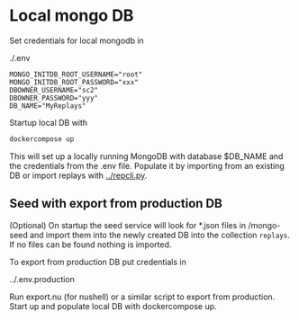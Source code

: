 # Local mongo DB

Set credentials for local mongodb in 

./.env

```env
MONGO_INITDB_ROOT_USERNAME="root"
MONGO_INITDB_ROOT_PASSWORD="xxx"
DBOWNER_USERNAME="sc2"
DBOWNER_PASSWORD="yyy"
DB_NAME="MyReplays"
```

Startup local DB with 

```sh
dockercompose up
```
This will set up a locally running MongoDB with database $DB_NAME and the credentials from the .env file. Populate it by importing from an existing DB or import replays with [../repcli.py](../repcli.py).

## Seed with export from production DB

(Optional) On startup the seed service will look for *.json files in /mongo-seed and import them into the newly created DB into the collection `replays`. If no files can be found nothing is imported.

To export from production DB put credentials in 

../.env.production

Run export.nu (for nushell) or a similar script to export from production. Start up and populate local DB with dockercompose up.
